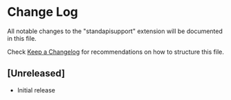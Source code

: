 # Change Log

All notable changes to the "standapisupport" extension will be documented in this file.

Check [Keep a Changelog](http://keepachangelog.com/) for recommendations on how to structure this file.

## [Unreleased]

- Initial release